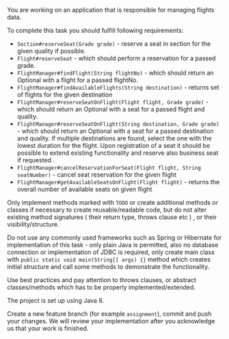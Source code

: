 You are working on an application that is responsible for managing flights data.

To complete this task you should fulfill following requirements:

- `Section#reserveSeat(Grade grade)` - reserve a seat in section for the given quality if possible.
- `Flight#reserveSeat` - which should perform a reservation for a passed grade.
- `FlightManager#findFlight(String flightNo)` - which should return an Optional with a flight for a passed flightNo.
- `FlightManager#findAvailableFlights(String destination)` - returns set of flights for the given destination
- `FlightManager#reserveSeatOnFlight(Flight flight, Grade grade)` - which should return an Optional with a seat for a passed flight and quality.
- `FlightManager#reserveSeatOnFlight(String destination, Grade grade)` - which should return an Optional with a seat for a passed destination and quality. If multiple destinations are found, select the one with the lowest duration for the flight. Upon registration of a seat it should be possible to extend existing functionality and reserve also business seat if requested .
- `FlightManager#cancelReservationForSeat(Flight flight, String seatNumber)` - cancel seat reservation for the given flight
- `FlightManager#getAvailableSeatsOnFlight(Flight flight)` - returns the overall number of available seats on given flight

Only implement methods marked with `TODO` or create additional methods or classes if necessary to create reusable/readable code, but do not alter existing method signatures ( their return type, throws clause etc ) , or their visibility/structure.

Do not use any commonly used frameworks such as Spring or Hibernate for implementation of this task - only plain Java is permitted, also no database connection or implementation of JDBC is required, only create main class with `public static void main(String[] args) {}` method which creates initial structure and call some methods to demonstrate the functionality.

Use best practices and pay attention to throws clauses, or abstract classes/methods which has to be properly implemented/extended.

The project is set up using Java 8.

Create a new feature branch (for example `assignment`), commit and push your changes. We will review your implementation after you acknowledge us that your work is finished.
